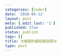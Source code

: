 ```yaml
---
categories: [Coder]
date: '2010-05-11'
layout: post
meta: {_edit_last: '1'}
published: true
status: publish
tags: []
title: 方格图的最短路径探讨
type: post
---
```


